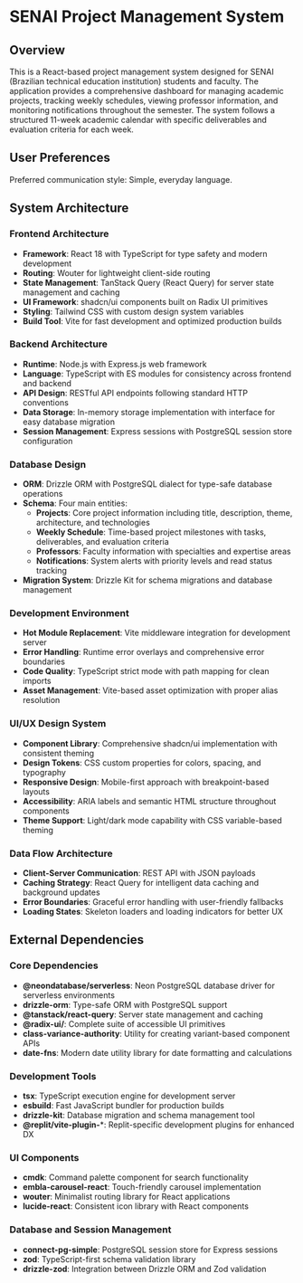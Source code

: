 # SENAI Project Management System

## Overview

This is a React-based project management system designed for SENAI (Brazilian technical education institution) students and faculty. The application provides a comprehensive dashboard for managing academic projects, tracking weekly schedules, viewing professor information, and monitoring notifications throughout the semester. The system follows a structured 11-week academic calendar with specific deliverables and evaluation criteria for each week.

## User Preferences

Preferred communication style: Simple, everyday language.

## System Architecture

### Frontend Architecture
- **Framework**: React 18 with TypeScript for type safety and modern development
- **Routing**: Wouter for lightweight client-side routing
- **State Management**: TanStack Query (React Query) for server state management and caching
- **UI Framework**: shadcn/ui components built on Radix UI primitives
- **Styling**: Tailwind CSS with custom design system variables
- **Build Tool**: Vite for fast development and optimized production builds

### Backend Architecture
- **Runtime**: Node.js with Express.js web framework
- **Language**: TypeScript with ES modules for consistency across frontend and backend
- **API Design**: RESTful API endpoints following standard HTTP conventions
- **Data Storage**: In-memory storage implementation with interface for easy database migration
- **Session Management**: Express sessions with PostgreSQL session store configuration

### Database Design
- **ORM**: Drizzle ORM with PostgreSQL dialect for type-safe database operations
- **Schema**: Four main entities:
  - **Projects**: Core project information including title, description, theme, architecture, and technologies
  - **Weekly Schedule**: Time-based project milestones with tasks, deliverables, and evaluation criteria
  - **Professors**: Faculty information with specialties and expertise areas
  - **Notifications**: System alerts with priority levels and read status tracking
- **Migration System**: Drizzle Kit for schema migrations and database management

### Development Environment
- **Hot Module Replacement**: Vite middleware integration for development server
- **Error Handling**: Runtime error overlays and comprehensive error boundaries
- **Code Quality**: TypeScript strict mode with path mapping for clean imports
- **Asset Management**: Vite-based asset optimization with proper alias resolution

### UI/UX Design System
- **Component Library**: Comprehensive shadcn/ui implementation with consistent theming
- **Design Tokens**: CSS custom properties for colors, spacing, and typography
- **Responsive Design**: Mobile-first approach with breakpoint-based layouts
- **Accessibility**: ARIA labels and semantic HTML structure throughout components
- **Theme Support**: Light/dark mode capability with CSS variable-based theming

### Data Flow Architecture
- **Client-Server Communication**: REST API with JSON payloads
- **Caching Strategy**: React Query for intelligent data caching and background updates
- **Error Boundaries**: Graceful error handling with user-friendly fallbacks
- **Loading States**: Skeleton loaders and loading indicators for better UX

## External Dependencies

### Core Dependencies
- **@neondatabase/serverless**: Neon PostgreSQL database driver for serverless environments
- **drizzle-orm**: Type-safe ORM with PostgreSQL support
- **@tanstack/react-query**: Server state management and caching
- **@radix-ui/**: Complete suite of accessible UI primitives
- **class-variance-authority**: Utility for creating variant-based component APIs
- **date-fns**: Modern date utility library for date formatting and calculations

### Development Tools
- **tsx**: TypeScript execution engine for development server
- **esbuild**: Fast JavaScript bundler for production builds
- **drizzle-kit**: Database migration and schema management tool
- **@replit/vite-plugin-***: Replit-specific development plugins for enhanced DX

### UI Components
- **cmdk**: Command palette component for search functionality
- **embla-carousel-react**: Touch-friendly carousel implementation
- **wouter**: Minimalist routing library for React applications
- **lucide-react**: Consistent icon library with React components

### Database and Session Management
- **connect-pg-simple**: PostgreSQL session store for Express sessions
- **zod**: TypeScript-first schema validation library
- **drizzle-zod**: Integration between Drizzle ORM and Zod validation